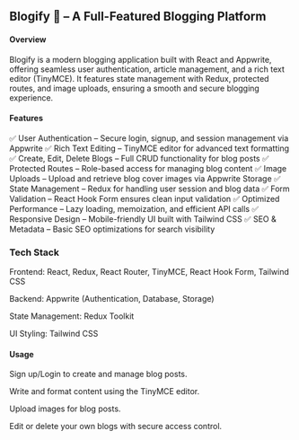 ## Blogify 📝 – A Full-Featured Blogging Platform
#### Overview
Blogify is a modern blogging application built with React and Appwrite, offering seamless user authentication, article management, and a rich text editor (TinyMCE). It features state management with Redux, protected routes, and image uploads, ensuring a smooth and secure blogging experience.

#### Features
✅ User Authentication – Secure login, signup, and session management via Appwrite
✅ Rich Text Editing – TinyMCE editor for advanced text formatting
✅ Create, Edit, Delete Blogs – Full CRUD functionality for blog posts
✅ Protected Routes – Role-based access for managing blog content
✅ Image Uploads – Upload and retrieve blog cover images via Appwrite Storage
✅ State Management – Redux for handling user session and blog data
✅ Form Validation – React Hook Form ensures clean input validation
✅ Optimized Performance – Lazy loading, memoization, and efficient API calls
✅ Responsive Design – Mobile-friendly UI built with Tailwind CSS
✅ SEO & Metadata – Basic SEO optimizations for search visibility

### Tech Stack
Frontend: React, Redux, React Router, TinyMCE, React Hook Form, Tailwind CSS

Backend: Appwrite (Authentication, Database, Storage)

State Management: Redux Toolkit

UI Styling: Tailwind CSS

#### Usage
Sign up/Login to create and manage blog posts.

Write and format content using the TinyMCE editor.

Upload images for blog posts.

Edit or delete your own blogs with secure access control.
